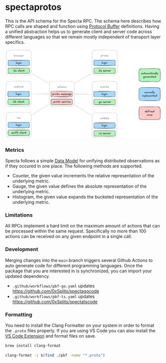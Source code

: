 # spectaprotos

This is the API schema for the Specta RPC. The schema here describes how RPC
calls are shaped and function using [Protocol Buffer] definitions. Having a
unified abstraction helps us to generate client and server code across different
languages so that we remain mostly independent of transport layer specifics.

![Protocol Buffers](.github/assets/protocol_buffers.png)

### Metrics

Specta follows a simple [Data Model] for unifying distributed observations as if
they occured in one place. The following methods are supported.

- Counter, the given value increments the relative representation of the underlying metric.
- Gauge, the given value defines the absolute representation of the underlying metric.
- Histogram, the given value expands the bucketed representation of the underlying metric.

### Limitations

All RPCs implement a hard limit on the maximum amount of actions that can be
processed within the same request. Specifically no more than 100 actions can be
received on any given endpoint in a single call.

### Development

Merging changes into the `main` branch triggers several Github Actions to auto
generate code for different programming languages. Once the package that you are
interested in is synchronized, you can import your updated dependency.

- `.github/workflows/pbf-go.yaml` updates https://github.com/0xSplits/spectagocode
- `.github/workflows/pbf-ts.yaml` updates https://github.com/0xSplits/spectatscode

### Formatting

You need to install the Clang Formatter on your system in order to format the
`.proto` files properly. If you are using VS Code you can also install the [VS
Code Extension] and format files on save.

```bash
brew install clang-format
```

```bash
clang-format -i $(find ./pbf -name "*.proto")
```

[Data Model]: https://opentelemetry.io/docs/specs/otel/metrics/data-model/#timeseries-model
[Protocol Buffer]: https://protobuf.dev
[VS Code Extension]: https://marketplace.visualstudio.com/items?itemName=xaver.clang-format
